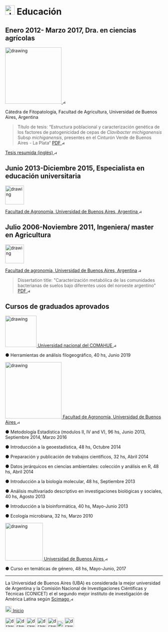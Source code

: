 

# <img src="https://user-images.githubusercontent.com/57723790/69009543-dbdf1100-0934-11ea-8426-7612a55e7be3.png" alt="drawing" width="30"/> Educación

## Enero 2012- Marzo 2017, **Dra. en ciencias agrícolas**

[<img src="https://user-images.githubusercontent.com/57723790/68997333-f907d700-0883-11ea-9e10-605f7a1aa48e.png" alt="drawing" width="180"/> <img src="https://user-images.githubusercontent.com/57723790/72173711-ec50bc80-33b6-11ea-8044-010e3f23fe03.png" alt="drawing" width="10"/>](http://epg.agro.uba.ar/)

Cátedra de Fitopatología, Facultad de Agricultura, Universidad de Buenos Aires, Argentina	
>Título de tesis: “Estructura poblacional y caracterización genética de los factores de patogenicidad de cepas de *Clavibacter michiganensis* Subsp *michiganensis*, presentes en el Cinturón Verde de Buenos Aires - La Plata“ [PDF <img src="https://user-images.githubusercontent.com/57723790/72173711-ec50bc80-33b6-11ea-8044-010e3f23fe03.png" alt="drawing" width="10"/>](http://ri.agro.uba.ar/files/download/tesis/doctorado/2017wassermanneliana.pdf) 

[Tesis resumida (inglés) <img src="https://user-images.githubusercontent.com/57723790/72173711-ec50bc80-33b6-11ea-8044-010e3f23fe03.png" alt="drawing" width="10"/>](https://github.com/ElianaWassermann/CVenglish/files/3854549/Eliana.Wassermann.Doc.Thesis.Summary.pdf)
	
## Junio 2013-Diciembre 2015, **Especialista en educación universitaria**
[<img src="https://user-images.githubusercontent.com/57723790/68997504-1fc70d00-0886-11ea-8e3d-3eb1d24b69d2.jpg" alt="drawing" width="60"/> ](https://agro.uba.ar/carrera-docente) 

[Facultad de Agronomía, Universidad de Buenos Aires, Argentina <img src="https://user-images.githubusercontent.com/57723790/72173711-ec50bc80-33b6-11ea-8044-010e3f23fe03.png" alt="drawing" width="10"/>](https://agro.uba.ar/carrera-docente) 

## Julio 2006-Noviembre 2011, **Ingeniera/ master en Agricultura**

[<img src="https://user-images.githubusercontent.com/57723790/68997504-1fc70d00-0886-11ea-8e3d-3eb1d24b69d2.jpg" alt="drawing" width="60"/>](https://www.agro.uba.ar/carreras/agronomia) 

[Facultad de agronomía, Universidad de Buenos Aires, Argentina](https://www.agro.uba.ar/carreras/agronomia) <img src="https://user-images.githubusercontent.com/57723790/72173711-ec50bc80-33b6-11ea-8044-010e3f23fe03.png" alt="drawing" width="10"/>
>Dissertation title: "Caracterización metabólica de las comunidades bacterianas de suelos bajo diferentes usos del noroeste argentino" [PDF <img src="https://user-images.githubusercontent.com/57723790/72173711-ec50bc80-33b6-11ea-8044-010e3f23fe03.png" alt="drawing" width="10"/>](https://github.com/ElianaWassermann/CVenglish/files/3854563/2011wassermanneliana.pdf) 


## **Cursos de graduados aprovados**

[<img src="https://user-images.githubusercontent.com/57723790/69008288-90723600-0927-11ea-98e4-6543c6d2c59e.gif" alt="drawing" width="100"/> Universidad nacional del COMAHUE <img src="https://user-images.githubusercontent.com/57723790/72173711-ec50bc80-33b6-11ea-8044-010e3f23fe03.png" alt="drawing" width="10"/>](https://www.uncoma.edu.ar/) 

●	Herramientas de análisis filogeográfico, 40 hs, Junio 2019

[<img src="https://user-images.githubusercontent.com/57723790/68997333-f907d700-0883-11ea-9e10-605f7a1aa48e.png" alt="drawing" width="180"/> Facultad de Agronomía, Universidad de Buenos Aires <img src="https://user-images.githubusercontent.com/57723790/72173711-ec50bc80-33b6-11ea-8044-010e3f23fe03.png" alt="drawing" width="10"/>](http://epg.agro.uba.ar/) 

●	Metodología Estadística (modulos II, IV and V), 96 hs, Junio 2013, Septiembre 2014, Marzo 2016

●	Introducción a la geoestadística, 48 hs, Octubre 2014

●	Preparación y publicación de trabajos científicos, 32 hs, Abril 2014

●	Datos jerárquicos en ciencias ambientales: colección y análisis en R, 48 hs, Abril 2014

●	Introducción a la biología molecular, 48 hs, Septiembre 2013

●	Análisis multivariado descriptivo en investigaciones biológicas y sociales, 40 hs, Agosto 2013

●	Introducción a la bioinformática, 40 hs, Mayo-Junio 2013

●	Ecología microbiana, 32 hs, Marzo 2010


[<img src="https://user-images.githubusercontent.com/57723790/69008379-7e44c780-0928-11ea-827a-2dc155a36f52.png" alt="drawing" width="120"/> Universidad de Buenos Aires <img src="https://user-images.githubusercontent.com/57723790/72173711-ec50bc80-33b6-11ea-8044-010e3f23fe03.png" alt="drawing" width="10"/>](http://www.uba.ar/) 

●	Curso en temáticas de género, 48 hs, Mayo-Junio, 2017


-------------------------------------------------------------------------------------------------------------------------------

La Universidad de Buenos Aires (UBA) es considerada la mejor universidad de Argentina y la Comisión Nacional de Investigaciones Ciéntificas y Técnicas (CONICET) el el segundo mejor instituto de investigación de América Latina según [Scimago <img src="https://user-images.githubusercontent.com/57723790/72173711-ec50bc80-33b6-11ea-8044-010e3f23fe03.png" alt="drawing" width="10"/>](https://www.scimagoir.com/rankings.php?country=Latin%20America) 



[<img src="https://user-images.githubusercontent.com/57723790/69000478-17cf9300-08af-11ea-9b78-c1c25d92d5a7.png" alt="drawing" width="20"/>  Inicio](https://elianawassermann.github.io/CVspanish/)


[<img src="https://user-images.githubusercontent.com/57723790/69009513-91f62b00-0934-11ea-8871-fd98576062f2.png" alt="drawing" width="30"/>](https://elianawassermann.github.io/CVspanish/Achievements)
[<img src="https://user-images.githubusercontent.com/57723790/69009478-34fa7500-0934-11ea-96cb-c80303b396d3.jpg" alt="drawing" width="30"/>](https://elianawassermann.github.io/CVspanish/ResearchExperience)
[<img src="https://user-images.githubusercontent.com/57723790/69009439-e5b44480-0933-11ea-8c7a-a59c860072fb.png" alt="drawing" width="30"/>](https://elianawassermann.github.io/CVspanish/Publications)
[<img src="https://user-images.githubusercontent.com/57723790/69009410-a7b72080-0933-11ea-8121-a513590fa685.jpg" alt="drawing" width="30"/>](https://elianawassermann.github.io/CVspanish/TeachingExperience)
[<img src="https://user-images.githubusercontent.com/57723790/69000607-199a5600-08b1-11ea-85d5-6a10820e101e.jpg" alt="drawing" width="30"/><img src="https://user-images.githubusercontent.com/57723790/69000586-dcce5f00-08b0-11ea-8ffe-79dd8abb9cde.png" alt="drawing" width="20"/>](https://elianawassermann.github.io/CVspanish/Skills_Languages)
[<img src="https://user-images.githubusercontent.com/57723790/69009564-19439e80-0935-11ea-8dc3-2d57865e2b54.jpg" alt="drawing" width="30"/>](https://elianawassermann.github.io/CVspanish/References)

